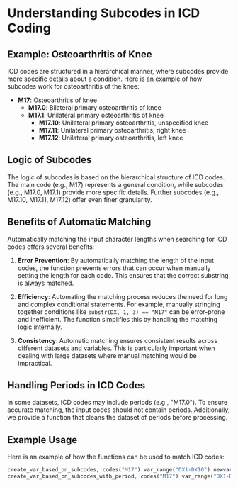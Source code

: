 # Understanding Subcodes in ICD Coding

## Example: Osteoarthritis of Knee

ICD codes are structured in a hierarchical manner, where subcodes provide more specific details about a condition. Here is an example of how subcodes work for osteoarthritis of the knee:

- **M17**: Osteoarthritis of knee
  - **M17.0**: Bilateral primary osteoarthritis of knee
  - **M17.1**: Unilateral primary osteoarthritis of knee
    - **M17.10**: Unilateral primary osteoarthritis, unspecified knee
    - **M17.11**: Unilateral primary osteoarthritis, right knee
    - **M17.12**: Unilateral primary osteoarthritis, left knee

## Logic of Subcodes

The logic of subcodes is based on the hierarchical structure of ICD codes. The main code (e.g., M17) represents a general condition, while subcodes (e.g., M17.0, M17.1) provide more specific details. Further subcodes (e.g., M17.10, M17.11, M17.12) offer even finer granularity.

## Benefits of Automatic Matching

Automatically matching the input character lengths when searching for ICD codes offers several benefits:

1. **Error Prevention**: By automatically matching the length of the input codes, the function prevents errors that can occur when manually setting the length for each code. This ensures that the correct substring is always matched.
   
2. **Efficiency**: Automating the matching process reduces the need for long and complex conditional statements. For example, manually stringing together conditions like `substr(DX, 1, 3) == "M17"` can be error-prone and inefficient. The function simplifies this by handling the matching logic internally.

3. **Consistency**: Automatic matching ensures consistent results across different datasets and variables. This is particularly important when dealing with large datasets where manual matching would be impractical.

## Handling Periods in ICD Codes

In some datasets, ICD codes may include periods (e.g., "M17.0"). To ensure accurate matching, the input codes should not contain periods. Additionally, we provide a function that cleans the dataset of periods before processing.

## Example Usage

Here is an example of how the functions can be used to match ICD codes:

```stata
create_var_based_on_subcodes, codes("M17") var_range("DX1-DX10") newvar("osteoarthritis_knee") label("Osteoarthritis of knee")
create_var_based_on_subcodes_with_period, codes("M17") var_range("DX1-DX10") newvar("osteoarthritis_knee_cleaned") label("Osteoarthritis of knee (cleaned)")
